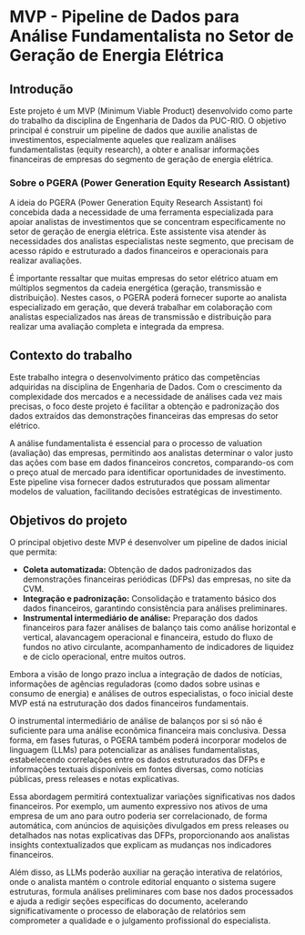 # MVP - Pipeline de Dados para Análise Fundamentalista no Setor de Geração de Energia Elétrica

## Introdução

Este projeto é um MVP (Minimum Viable Product) desenvolvido como parte do trabalho da disciplina de Engenharia de Dados da PUC-RIO. O objetivo principal é construir um pipeline de dados que auxilie analistas de investimentos, especialmente aqueles que realizam análises fundamentalistas (equity research), a obter e analisar informações financeiras de empresas do segmento de geração de energia elétrica.

### Sobre o PGERA (Power Generation Equity Research Assistant)

A ideia do PGERA (Power Generation Equity Research Assistant) foi concebida dada a necessidade de uma ferramenta especializada para apoiar analistas de investimentos que se concentram especificamente no setor de geração de energia elétrica. Este assistente visa atender às necessidades dos analistas especialistas neste segmento, que precisam de acesso rápido e estruturado a dados financeiros e operacionais para realizar avaliações.

É importante ressaltar que muitas empresas do setor elétrico atuam em múltiplos segmentos da cadeia energética (geração, transmissão e distribuição). Nestes casos, o PGERA poderá fornecer suporte ao analista especializado em geração, que deverá trabalhar em colaboração com analistas especializados nas áreas de transmissão e distribuição para realizar uma avaliação completa e integrada da empresa. 

## Contexto do trabalho

Este trabalho integra o desenvolvimento prático das competências adquiridas na disciplina de Engenharia de Dados. Com o crescimento da complexidade dos mercados e a necessidade de análises cada vez mais precisas, o foco deste projeto é facilitar a obtenção e padronização dos dados extraídos das demonstrações financeiras das empresas do setor elétrico.

A análise fundamentalista é essencial para o processo de valuation (avaliação) das empresas, permitindo aos analistas determinar o valor justo das ações com base em dados financeiros concretos, comparando-os com o preço atual de mercado para identificar oportunidades de investimento. Este pipeline visa fornecer dados estruturados que possam alimentar modelos de valuation, facilitando decisões estratégicas de investimento.

## Objetivos do projeto

O principal objetivo deste MVP é desenvolver um pipeline de dados inicial que permita:

- **Coleta automatizada:** Obtenção de dados padronizados das demonstrações financeiras periódicas (DFPs) das empresas, no site da CVM.
- **Integração e padronização:** Consolidação e tratamento básico dos dados financeiros, garantindo consistência para análises preliminares.
- **Instrumental intermediário de análise:** Preparação dos dados financeiros para fazer análises de balanço tais como análise horizontal e vertical, alavancagem operacional e financeira, estudo do fluxo de fundos no ativo circulante, acompanhamento de indicadores de liquidez e de ciclo operacional, entre muitos outros. 

Embora a visão de longo prazo inclua a integração de dados de notícias, informações de agências reguladoras (como dados sobre usinas e consumo de energia) e análises de outros especialistas, o foco inicial deste MVP está na estruturação dos dados financeiros fundamentais.

O instrumental intermediário de análise de balanços por si só não é suficiente para uma análise econômica financeira mais conclusiva. Dessa forma, em fases futuras, o PGERA também poderá incorporar modelos de linguagem (LLMs) para potencializar as análises fundamentalistas, estabelecendo correlações entre os dados estruturados das DFPs e informações textuais disponíveis em fontes diversas, como notícias públicas, press releases e notas explicativas. 

Essa abordagem permitirá contextualizar variações significativas nos dados financeiros. Por exemplo, um aumento expressivo nos ativos de uma empresa de um ano para outro poderia ser correlacionado, de forma automática, com anúncios de aquisições divulgados em press releases ou detalhados nas notas explicativas das DFPs, proporcionando aos analistas insights contextualizados que explicam as mudanças nos indicadores financeiros. 

Além disso, as LLMs poderão auxiliar na geração interativa de relatórios, onde o analista mantém o controle editorial enquanto o sistema sugere estruturas, formula análises preliminares com base nos dados processados e ajuda a redigir seções específicas do documento, acelerando significativamente o processo de elaboração de relatórios sem comprometer a qualidade e o julgamento profissional do especialista.